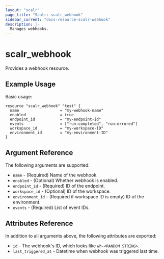 ```yaml
---
layout: "scalr"
page_title: "Scalr: scalr_webhook"
sidebar_current: "docs-resource-scalr-webhook"
description: |-
  Manages webhooks.
---
```


# scalr_webhook

Provides a webhook resource.

## Example Usage

Basic usage:

```hcl
resource "scalr_webhook" "test" {
  name                  = "my-webhook-name"
  enabled               = true
  endpoint_id           = "my-endpoint-id"
  events                = ["run:completed", "run:errored"]
  workspace_id          = "my-workspace-ID"
  environment_id        = "my-environment-ID"
}
```

## Argument Reference

The following arguments are supported:

* `name` - (Required) Name of the webhook.
* `enabled` - (Optional) Whether webhook is enabled. 
* `endpoint_id` - (Required) ID of the endpoint.
* `workspace_id` - (Optional) ID of the workspace.
* `environment_id` - (Required if workspace ID is empty) ID of the environment.
* `events` - (Required) List of event IDs.

## Attributes Reference

In addition to all arguments above, the following attributes are exported:

* `id` - The webhook's ID, which looks like `wh-<RANDOM STRING>`.
* `last_triggered_at` - Datetime when webhook was triggered last time.
